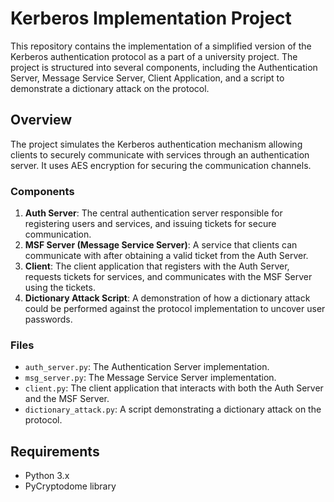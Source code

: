 # Kerberos Implementation Project

This repository contains the implementation of a simplified version of the Kerberos authentication protocol as a part of a university project. The project is structured into several components, including the Authentication Server, Message Service Server, Client Application, and a script to demonstrate a dictionary attack on the protocol.

## Overview

The project simulates the Kerberos authentication mechanism allowing clients to securely communicate with services through an authentication server. It uses AES encryption for securing the communication channels.

### Components

1. **Auth Server**: The central authentication server responsible for registering users and services, and issuing tickets for secure communication.
2. **MSF Server (Message Service Server)**: A service that clients can communicate with after obtaining a valid ticket from the Auth Server.
3. **Client**: The client application that registers with the Auth Server, requests tickets for services, and communicates with the MSF Server using the tickets.
4. **Dictionary Attack Script**: A demonstration of how a dictionary attack could be performed against the protocol implementation to uncover user passwords.

### Files

- `auth_server.py`: The Authentication Server implementation.
- `msg_server.py`: The Message Service Server implementation.
- `client.py`: The client application that interacts with both the Auth Server and the MSF Server.
- `dictionary_attack.py`: A script demonstrating a dictionary attack on the protocol.

## Requirements

- Python 3.x
- PyCryptodome library

